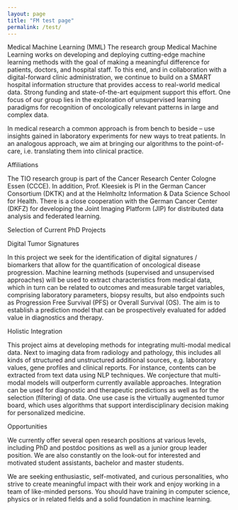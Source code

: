 ```yaml
---
layout: page
title: "FM test page"
permalink: /test/
---
```


Medical Machine Learning (MML)
The research group Medical Machine Learning works on developing and deploying cutting-edge machine learning methods with the goal of making a meaningful difference for patients, doctors, and hospital staff. To this end, and in collaboration with a digital-forward clinic administration, we continue to build on a SMART hospital information structure that provides access to real-world medical data. Strong funding and state-of-the-art equipment support this effort. One focus of our group lies in the exploration of unsupervised learning paradigms for recognition of oncologically relevant patterns in large and complex data.

In medical research a common approach is from bench to beside – use insights gained in laboratory experiments for new ways to treat patients. In an analogous approach, we aim at bringing our algorithms to the point-of-care, i.e. translating them into clinical practice.

Affiliations

The TIO research group is part of the Cancer Research Center Cologne Essen (CCCE). In addition, Prof. Kleesiek is PI in the German Cancer Consortium (DKTK) and at the Helmholtz Information & Data Science School for Health. There is a close cooperation with the German Cancer Center (DKFZ) for developing the Joint Imaging Platform (JIP) for distributed data analysis and federated learning.

Selection of Current PhD Projects

Digital Tumor Signatures

In this project we seek for the identification of digital signatures / biomarkers that allow for the quantification of oncological disease progression. Machine learning methods (supervised and unsupervised approaches) will be used to extract characteristics from medical data, which in turn can be related to outcomes and measurable target variables, comprising laboratory parameters, biopsy results, but also endpoints such as Progression Free Survival (PFS) or Overall Survival (OS). The aim is to establish a prediction model that can be prospectively evaluated for added value in diagnostics and therapy.

Holistic Integration

This project aims at developing methods for integrating multi-modal medical data. Next to imaging data from radiology and pathology, this includes all kinds of structured and unstructured additional sources, e.g. laboratory values, gene profiles and clinical reports. For instance, contents can be extracted from text data using NLP techniques. We conjecture that multi-modal models will outperform currently available approaches. Integration can be used for diagnostic and therapeutic predictions as well as for the selection (filtering) of data. One use case is the virtually augmented tumor board, which uses algorithms that support interdisciplinary decision making for personalized medicine.

Opportunities 

We currently offer several open research positions at various levels, including PhD and postdoc positions as well as a junior group leader position. We are also constantly on the look-out for interested and motivated student assistants, bachelor and master students.

We are seeking enthusiastic, self-motivated, and curious personalities, who strive to create meaningful impact with their work and enjoy working in a team of like-minded persons. You should have training in computer science, physics or in related fields and a solid foundation in machine learning.

